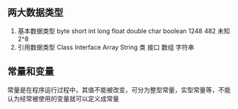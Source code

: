 ## 两大数据类型
1. 基本数据类型  byte short  int long float double char boolean
1248 482 未知
2^8
2. 引用数据类型  Class Interface Array String 类 接口 数组 字符串
## 常量和变量
常量是在程序运行过程中，其值不能被改变，可分为整型常量，实型常量等，不能认为经常被使用的变量就可以定义成常量